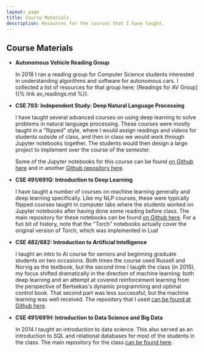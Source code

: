 ```yaml
---
layout: page
title: Course Materials
description: Resources for the courses that I have taught.
---
```


## Course Materials

- **Autonomous Vehicle Reading Group**

  In 2018 I ran a reading group for Computer Science students interested in understanding algorithms and software for autonomous cars. I collected a list of resources for that group here: [Readings for AV Group]({% link av_readings.md %}).

- **CSE 793: Independent Study: Deep Natural Language Processing**

  I have taught several advanced courses on using deep learning to solve problems in natural language processing. These courses were mostly taught in a "flipped" style, where I would assign readings and videos for students outside of class, and then in class we would work through Jupyter notebooks together. The students would then design a large project to implement over the course of the semester.

  Some of the Jupyter notebooks for this course can be found [on Github here](https://github.com/RichardKelley/neural-language-models) and in another [Github repository here](https://github.com/RichardKelley/nlp17).

- **CSE 491/691Q: Introduction to Deep Learning**

  I have taught a number of courses on machine learning generally and deep learning specifically. Like my NLP courses, these were typically flipped courses taught in computer labs where the students worked on Jupyter notebooks after having done some reading before class. The main repository for these notebooks can be found [on Github here](https://github.com/RichardKelley/deep-learning). For a fun bit of history, note that the "Torch" notebooks actually cover the original version of Torch, which was implemented in Lua! 

- **CSE 482/682: Introduction to Artificial Intelligence**

  I taught an intro to AI course for seniors and beginning graduate students on two occasions. Both times the course used Russell and Norvig as the textbook, but the second time I taugth the class (in 2015), my focus shifted dramatically in the direction of machine learning: both deep learning and an attempt at covered reinforcement learning from the perspective of Bertsekas's dynamic programming and optimal control book. That second part was less successful, but the machine learning was well received. The repository that I used [can be found at Github here](https://github.com/RichardKelley/ai-fall-2015).

- **CSE 491/691H: Introduction to Data Science and Big Data**

  In 2014 I taught an introduction to data science. This also served as an introduction to SQL and relational databases for most of the students in the class. The main repository for the class [can be found here](https://github.com/RichardKelley/intro-data-science).